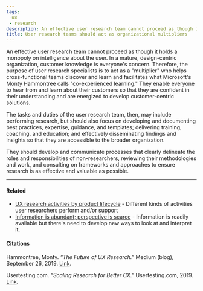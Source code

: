 ```yaml
---
tags: 
 -ux
 - research
description: An effective user research team cannot proceed as though it holds a monopoly on intelligence about the user. In a mature, design-centric organization, customer knowledge is everyone's concern. Therefore, the purpose of user research specialists is to act as a "multiplier" who helps cross-functional teams discover and learn and facilitates what Microsoft's Monty Hammontree calls "co-experienced learning." They enable everyone to hear from and learn about their customers so that they are confident in their understanding and are energized to develop customer-centric solutions.
title: User research teams should act as organizational multipliers
---
```


An effective user research team cannot proceed as though it holds a monopoly on intelligence about the user. In a mature, design-centric organization, customer knowledge is everyone's concern. Therefore, the purpose of user research specialists is to act as a "multiplier" who helps cross-functional teams discover and learn and facilitates what Microsoft's Monty Hammontree calls "co-experienced learning." They enable everyone to hear from and learn about their customers so that they are confident in their understanding and are energized to develop customer-centric solutions.

The tasks and duties of the user research team, then, may include performing research, but should also focus on developing and documenting best practices, expertise, guidance, and templates; delivering training, coaching, and education; and effectively disseminating findings and insights so that they are accessible to the broader organization.

They should develop and communicate processes that clearly delineate the roles and responsibilities of non-researchers, reviewing their methodologies and work, and consulting on frameworks and approaches to ensure research is as effective and valuable as possible.

---

#### Related

-   [UX research activities by product lifecycle](./UX+research+activities+by+product+lifecycle) - Different kinds of activities user researchers perform and/or support
-   [Information is abundant; perspective is scarce](./Information+is+abundant;+perspective+is+scarce) - Information is readily available but there's need to develop new ways to look at and interpret it.

#### Citations

Hammontree, Monty. _“The Future of UX Research.”_ Medium (blog), September 26, 2019. [Link](https://medium.com/microsoft-design/the-future-of-ux-research-14fe63743c1d).

Usertesting.com. _“Scaling Research for Better CX.”_ Usertesting.com, 2019. [Link](https://info.usertesting.com/rs/220-GOX-255/images/scaling-research-for-better-cx-ebook.pdf).
